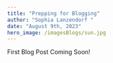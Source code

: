 ```yaml
---
title: "Prepping for Blogging"
author: "Sophia Lanzendorf "
date: "August 9th, 2023"
hero_image: /imagesBlogs/sun.jpg
---
```


First Blog Post Coming Soon!
